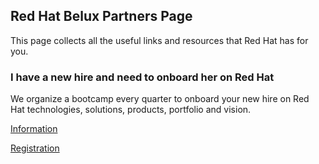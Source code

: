## Red Hat Belux Partners Page

This page collects all the useful links and resources that Red Hat has for you.

### I have a new hire and need to onboard her on Red Hat

We organize a bootcamp every quarter to onboard your new hire on Red Hat technologies, solutions, products, portfolio and vision.

[Information](https://www.redhat-partner.com/download/RH-Technical-Bootcamp-Overview.pdf)

[Registration](https://www.redhat-partner.com/enablement/trainings/register/289/)
